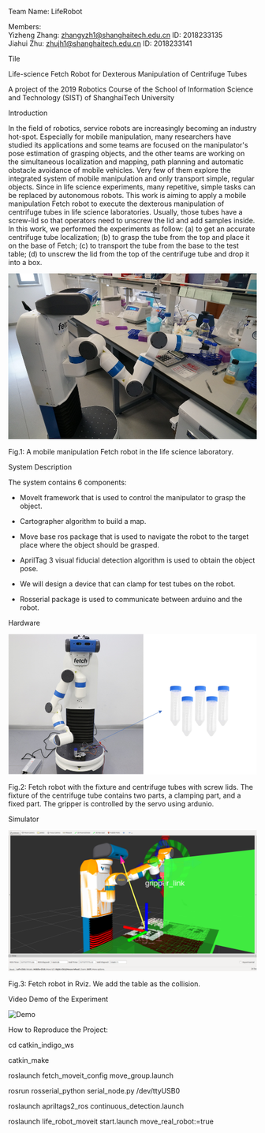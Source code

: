Team Name: LifeRobot <br>

Members: <br>
Yizheng Zhang: zhangyzh1@shanghaitech.edu.cn   ID: 2018233135 <br>
Jiahui  Zhu: zhujh1@shanghaitech.edu.cn      ID: 2018233141 <br>

Tile

Life-science Fetch Robot for Dexterous Manipulation of Centrifuge Tubes

A project of the 2019 Robotics Course of the School of Information Science and Technology (SIST) of ShanghaiTech University

Introduction

In the field of robotics, service robots are increasingly becoming an industry hot-spot. Especially for mobile manipulation, many researchers have studied its applications and some teams are focused on the manipulator's pose estimation of grasping objects, and the other teams are working on the simultaneous localization and mapping, path planning and automatic obstacle avoidance of mobile vehicles. Very few of them explore the integrated system of mobile manipulation and only transport simple, regular objects.  Since in life science experiments, many repetitive, simple tasks can be replaced by autonomous robots. This work is aiming to apply a mobile manipulation Fetch robot to execute the dexterous manipulation of centrifuge tubes in life science laboratories. Usually, those tubes have a screw-lid so that operators need to unscrew the lid and add samples inside. In this work, we performed the experiments as follow: (a) to get an accurate centrifuge tube localization; (b) to grasp the tube from the top and place it on the base of Fetch; (c) to transport the tube from the base to the test table; (d) to unscrew the lid from the top of the centrifuge tube and drop it into a box. 

![Fetch robot](doc/image/robot.jpg)

Fig.1: A mobile manipulation Fetch robot in the life science laboratory.

System Description

The system contains 6 components:

* MoveIt framework that is used to control the manipulator to grasp the object.

* Cartographer algorithm to build a map.

* Move base ros package that is used to navigate the robot to the target place where the object should be grasped.

* AprilTag 3 visual fiducial detection algorithm is used to obtain the object pose.

* We will design a device that can clamp for test tubes on the robot.

* Rosserial package is used to communicate between arduino and the robot.

Hardware

![Fetch with fixture](doc/image/fetch_with_fixture_and_tube.png)

Fig.2: Fetch robot with the fixture and centrifuge tubes with screw lids. The fixture of the centrifuge tube contains two parts, a clamping part, and a fixed part. The gripper is controlled by the servo using ardunio.

Simulator

![Fetch in Rviz](doc/image/apriltag-usage.png)

Fig.3: Fetch robot in Rviz. We add the table as the collision.

Video Demo of the Experiment

![Demo](https://youtu.be/GrqMmCn_Z8M)

How to Reproduce the Project:

cd catkin_indigo_ws

catkin_make

roslaunch fetch_moveit_config move_group.launch

rosrun rosserial_python serial_node.py /dev/ttyUSB0

roslaunch apriltags2_ros continuous_detection.launch

roslaunch life_robot_moveit start.launch move_real_robot:=true